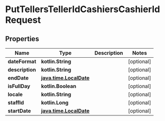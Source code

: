 
# PutTellersTellerIdCashiersCashierIdRequest

## Properties
| Name | Type | Description | Notes |
| ------------ | ------------- | ------------- | ------------- |
| **dateFormat** | **kotlin.String** |  |  [optional] |
| **description** | **kotlin.String** |  |  [optional] |
| **endDate** | [**java.time.LocalDate**](java.time.LocalDate.md) |  |  [optional] |
| **isFullDay** | **kotlin.Boolean** |  |  [optional] |
| **locale** | **kotlin.String** |  |  [optional] |
| **staffId** | **kotlin.Long** |  |  [optional] |
| **startDate** | [**java.time.LocalDate**](java.time.LocalDate.md) |  |  [optional] |



